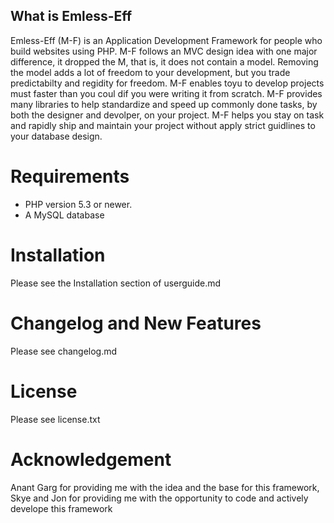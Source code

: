 What is Emless-Eff
------------------
Emless-Eff (M-F) is an Application Development Framework for people who build websites using PHP. M-F follows an MVC design idea with one major difference, it dropped the M, that is, it does not contain
a model. Removing the model adds a lot of freedom to your development, but you trade predictabilty and regidity for freedom. M-F enables toyu to develop projects must faster than you coul dif you were 
writing it from scratch. M-F provides many libraries to help standardize and speed up commonly done tasks, by both the designer and devolper, on your project. M-F helps you stay on task and rapidly
ship and maintain your project without apply strict guidlines to your database design.


Requirements
============
* PHP version 5.3 or newer.
* A MySQL database 


Installation
============
Please see the Installation section of userguide.md


Changelog and New Features
==========================
Please see changelog.md


License
=======
Please see license.txt


Acknowledgement
===============
Anant Garg for providing me with the idea and the base for this framework, Skye and Jon for providing me with the opportunity to code and actively develope this framework	
